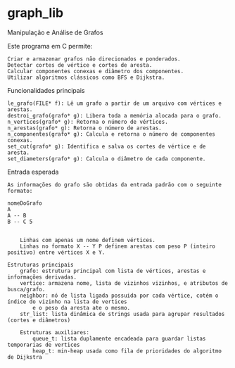 # graph_lib
Manipulação e Análise de Grafos

Este programa em C permite:

    Criar e armazenar grafos não direcionados e ponderados.
    Detectar cortes de vértice e cortes de aresta.
    Calcular componentes conexas e diâmetro dos componentes.
    Utilizar algoritmos clássicos como BFS e Dijkstra.

Funcionalidades principais

    le_grafo(FILE* f): Lê um grafo a partir de um arquivo com vértices e arestas.
    destroi_grafo(grafo* g): Libera toda a memória alocada para o grafo.
    n_vertices(grafo* g): Retorna o número de vértices.
    n_arestas(grafo* g): Retorna o número de arestas.
    n_componentes(grafo* g): Calcula e retorna o número de componentes conexas.
    set_cut(grafo* g): Identifica e salva os cortes de vértice e de aresta.
    set_diameters(grafo* g): Calcula o diâmetro de cada componente.

Entrada esperada

    As informações do grafo são obtidas da entrada padrão com o seguinte formato:

```
nomeDoGrafo
A
A -- B
B -- C 5
```
```

    Linhas com apenas um nome definem vértices.
    Linhas no formato X -- Y P definem arestas com peso P (inteiro positivo) entre vértices X e Y.

Estruturas principais
    grafo: estrutura principal com lista de vértices, arestas e informações derivadas.
    vertice: armazena nome, lista de vizinhos vizinhos, e atributos de busca/grafo.
    neighbor: nó de lista ligada possuida por cada vértice, cotém o índice do vizinho na lista de vertices
        e o peso da aresta ate o mesmo.
    str_list: lista dinâmica de strings usada para agrupar resultados (cortes e diâmetros)

    Estruturas auxiliares:
        queue_t: lista duplamente encadeada para guardar listas temporarias de vertices
        heap_t: min-heap usada como fila de prioridades do algoritmo de Dijkstra
